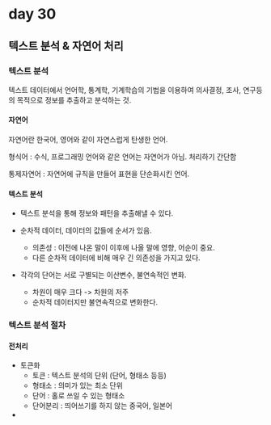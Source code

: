 # day 30

## 텍스트 분석 & 자연어 처리

### 텍스트 분석

텍스트 데이터에서 언어학, 통계학, 기계학습의 기법을 이용하여 의사결정, 조사, 연구등의 목적으로 정보를 추출하고 분석하는 것.

#### 자연어

자연어란 한국어, 영어와 같이 자연스럽게 탄생한 언어.

형식어 : 수식, 프로그래밍 언어와 같은 언어는 자연어가 아님. 처리하기 간단함

통제자연어 : 자연어에 규칙을 만들어 표현을 단순화시킨 언어.

#### 텍스트 분석

+ 텍스트 분석을 통해 정보와 패턴을 추출해낼 수 있다.

+ 순차적 데이터, 데이터의 값들에 순서가 있음.

  + 의존성 : 이전에 나온 말이 이후에 나올 말에 영향, 어순이 중요.

  - 다른 순차적 데이터에 비해 매우 긴 의존성을 가지고 있다.

+ 각각의 단어는 서로 구별되는 이산변수, 불연속적인 변화.

  + 차원이 매우 크다 -> 차원의 저주
  + 순차적 데이터지만 불연속적으로 변화한다.



### 텍스트 분석 절차

#### 전처리

+ 토큰화
  + 토큰 : 텍스트 분석의 단위 (단어, 형태소 등등)
  + 형태소 : 의미가 있는 최소 단위
  + 단어 : 홀로 쓰일 수 있는 형태소
  + 단어분리 : 띄어쓰기를 하지 않는 중국어, 일본어
+ 

